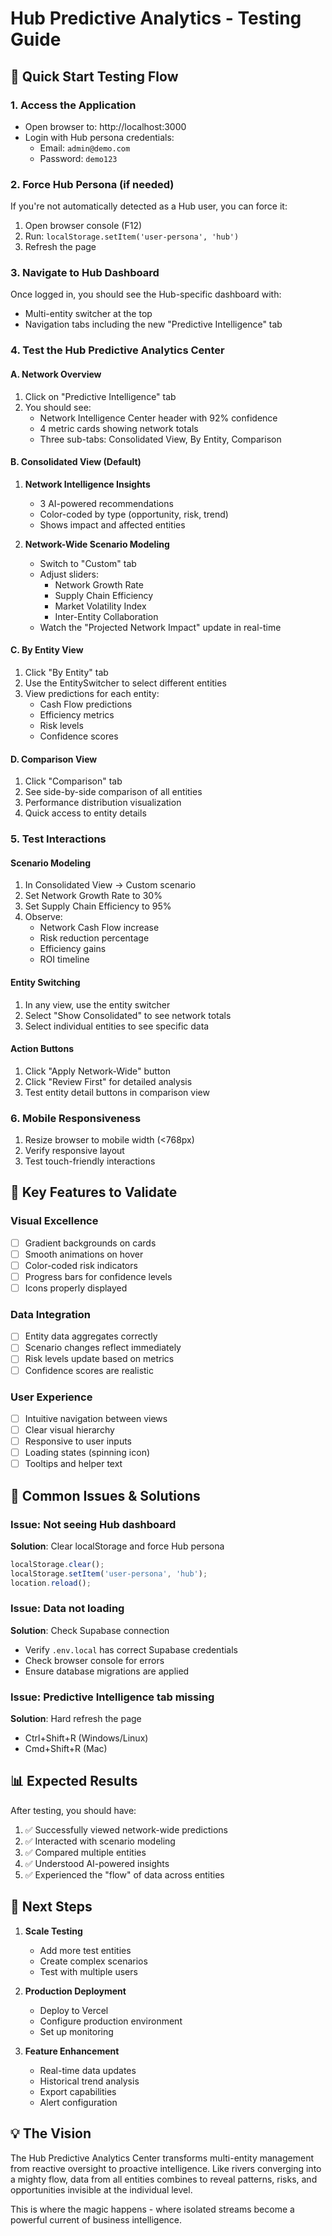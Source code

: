 # Hub Predictive Analytics - Testing Guide

## 🚀 Quick Start Testing Flow

### 1. Access the Application
- Open browser to: http://localhost:3000
- Login with Hub persona credentials:
  - Email: `admin@demo.com`
  - Password: `demo123`

### 2. Force Hub Persona (if needed)
If you're not automatically detected as a Hub user, you can force it:
1. Open browser console (F12)
2. Run: `localStorage.setItem('user-persona', 'hub')`
3. Refresh the page

### 3. Navigate to Hub Dashboard
Once logged in, you should see the Hub-specific dashboard with:
- Multi-entity switcher at the top
- Navigation tabs including the new "Predictive Intelligence" tab

### 4. Test the Hub Predictive Analytics Center

#### A. Network Overview
1. Click on "Predictive Intelligence" tab
2. You should see:
   - Network Intelligence Center header with 92% confidence
   - 4 metric cards showing network totals
   - Three sub-tabs: Consolidated View, By Entity, Comparison

#### B. Consolidated View (Default)
1. **Network Intelligence Insights**
   - 3 AI-powered recommendations
   - Color-coded by type (opportunity, risk, trend)
   - Shows impact and affected entities

2. **Network-Wide Scenario Modeling**
   - Switch to "Custom" tab
   - Adjust sliders:
     - Network Growth Rate
     - Supply Chain Efficiency
     - Market Volatility Index
     - Inter-Entity Collaboration
   - Watch the "Projected Network Impact" update in real-time

#### C. By Entity View
1. Click "By Entity" tab
2. Use the EntitySwitcher to select different entities
3. View predictions for each entity:
   - Cash Flow predictions
   - Efficiency metrics
   - Risk levels
   - Confidence scores

#### D. Comparison View
1. Click "Comparison" tab
2. See side-by-side comparison of all entities
3. Performance distribution visualization
4. Quick access to entity details

### 5. Test Interactions

#### Scenario Modeling
1. In Consolidated View → Custom scenario
2. Set Network Growth Rate to 30%
3. Set Supply Chain Efficiency to 95%
4. Observe:
   - Network Cash Flow increase
   - Risk reduction percentage
   - Efficiency gains
   - ROI timeline

#### Entity Switching
1. In any view, use the entity switcher
2. Select "Show Consolidated" to see network totals
3. Select individual entities to see specific data

#### Action Buttons
1. Click "Apply Network-Wide" button
2. Click "Review First" for detailed analysis
3. Test entity detail buttons in comparison view

### 6. Mobile Responsiveness
1. Resize browser to mobile width (<768px)
2. Verify responsive layout
3. Test touch-friendly interactions

## 🎯 Key Features to Validate

### Visual Excellence
- [ ] Gradient backgrounds on cards
- [ ] Smooth animations on hover
- [ ] Color-coded risk indicators
- [ ] Progress bars for confidence levels
- [ ] Icons properly displayed

### Data Integration
- [ ] Entity data aggregates correctly
- [ ] Scenario changes reflect immediately
- [ ] Risk levels update based on metrics
- [ ] Confidence scores are realistic

### User Experience
- [ ] Intuitive navigation between views
- [ ] Clear visual hierarchy
- [ ] Responsive to user inputs
- [ ] Loading states (spinning icon)
- [ ] Tooltips and helper text

## 🐛 Common Issues & Solutions

### Issue: Not seeing Hub dashboard
**Solution**: Clear localStorage and force Hub persona
```javascript
localStorage.clear();
localStorage.setItem('user-persona', 'hub');
location.reload();
```

### Issue: Data not loading
**Solution**: Check Supabase connection
- Verify `.env.local` has correct Supabase credentials
- Check browser console for errors
- Ensure database migrations are applied

### Issue: Predictive Intelligence tab missing
**Solution**: Hard refresh the page
- Ctrl+Shift+R (Windows/Linux)
- Cmd+Shift+R (Mac)

## 📊 Expected Results

After testing, you should have:
1. ✅ Successfully viewed network-wide predictions
2. ✅ Interacted with scenario modeling
3. ✅ Compared multiple entities
4. ✅ Understood AI-powered insights
5. ✅ Experienced the "flow" of data across entities

## 🚀 Next Steps

1. **Scale Testing**
   - Add more test entities
   - Create complex scenarios
   - Test with multiple users

2. **Production Deployment**
   - Deploy to Vercel
   - Configure production environment
   - Set up monitoring

3. **Feature Enhancement**
   - Real-time data updates
   - Historical trend analysis
   - Export capabilities
   - Alert configuration

## 💡 The Vision

The Hub Predictive Analytics Center transforms multi-entity management from reactive oversight to proactive intelligence. Like rivers converging into a mighty flow, data from all entities combines to reveal patterns, risks, and opportunities invisible at the individual level.

This is where the magic happens - where isolated streams become a powerful current of business intelligence.